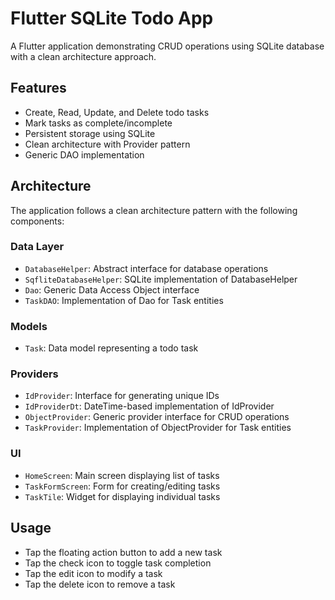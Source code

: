 # Flutter SQLite Todo App

A Flutter application demonstrating CRUD operations using SQLite database with a clean architecture approach.

## Features

- Create, Read, Update, and Delete todo tasks
- Mark tasks as complete/incomplete
- Persistent storage using SQLite
- Clean architecture with Provider pattern
- Generic DAO implementation

## Architecture

The application follows a clean architecture pattern with the following components:

### Data Layer
- `DatabaseHelper`: Abstract interface for database operations
- `SqfliteDatabaseHelper`: SQLite implementation of DatabaseHelper
- `Dao`: Generic Data Access Object interface
- `TaskDAO`: Implementation of Dao for Task entities

### Models
- `Task`: Data model representing a todo task

### Providers
- `IdProvider`: Interface for generating unique IDs
- `IdProviderDt`: DateTime-based implementation of IdProvider
- `ObjectProvider`: Generic provider interface for CRUD operations
- `TaskProvider`: Implementation of ObjectProvider for Task entities

### UI
- `HomeScreen`: Main screen displaying list of tasks
- `TaskFormScreen`: Form for creating/editing tasks
- `TaskTile`: Widget for displaying individual tasks

## Usage

- Tap the floating action button to add a new task
- Tap the check icon to toggle task completion
- Tap the edit icon to modify a task
- Tap the delete icon to remove a task
